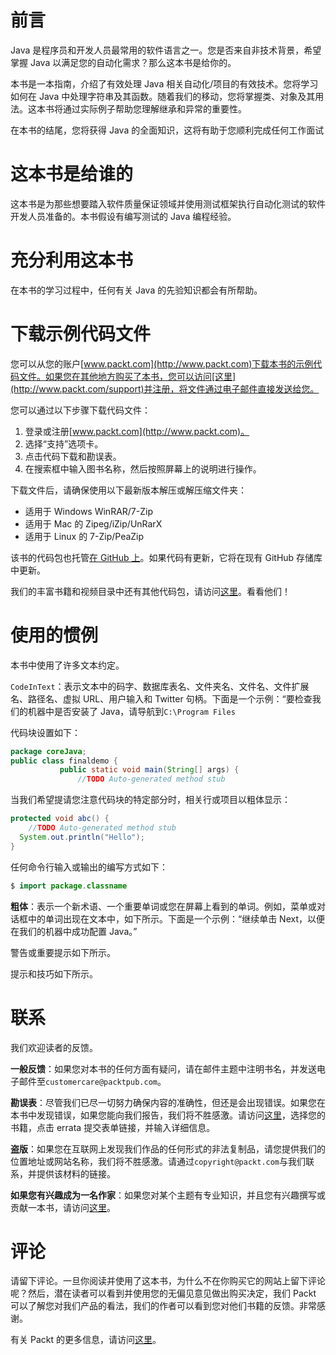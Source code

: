 # 前言

Java 是程序员和开发人员最常用的软件语言之一。您是否来自非技术背景，希望掌握 Java 以满足您的自动化需求？那么这本书是给你的。

本书是一本指南，介绍了有效处理 Java 相关自动化/项目的有效技术。您将学习如何在 Java 中处理字符串及其函数。随着我们的移动，您将掌握类、对象及其用法。这本书将通过实际例子帮助您理解继承和异常的重要性。

在本书的结尾，您将获得 Java 的全面知识，这将有助于您顺利完成任何工作面试

# 这本书是给谁的

这本书是为那些想要踏入软件质量保证领域并使用测试框架执行自动化测试的软件开发人员准备的。本书假设有编写测试的 Java 编程经验。

# 充分利用这本书

在本书的学习过程中，任何有关 Java 的先验知识都会有所帮助。

# 下载示例代码文件

您可以从您的账户[www.packt.com](http://www.packt.com)下载本书的示例代码文件。如果您在其他地方购买了本书，您可以访问[这里](http://www.packt.com/support)并注册，将文件通过电子邮件直接发送给您。

您可以通过以下步骤下载代码文件：

1.  登录或注册[www.packt.com](http://www.packt.com)。
2.  选择“支持”选项卡。
3.  点击代码下载和勘误表。
4.  在搜索框中输入图书名称，然后按照屏幕上的说明进行操作。

下载文件后，请确保使用以下最新版本解压或解压缩文件夹：

*   适用于 Windows WinRAR/7-Zip
*   适用于 Mac 的 Zipeg/iZip/UnRarX
*   适用于 Linux 的 7-Zip/PeaZip

该书的代码包也托管[在 GitHub 上](https://github.com/PacktPublishing/Hands-On-Automation-Testing-with-Java-for-Beginners)。如果代码有更新，它将在现有 GitHub 存储库中更新。

我们的丰富书籍和视频目录中还有其他代码包，请访问[这里](https://github.com/PacktPublishing/)。看看他们！

# 使用的惯例

本书中使用了许多文本约定。

`CodeInText`：表示文本中的码字、数据库表名、文件夹名、文件名、文件扩展名、路径名、虚拟 URL、用户输入和 Twitter 句柄。下面是一个示例：“要检查我们的机器中是否安装了 Java，请导航到`C:\Program Files`

代码块设置如下：

```java
package coreJava;
public class finaldemo {
           public static void main(String[] args) {
               //TODO Auto-generated method stub
```

当我们希望提请您注意代码块的特定部分时，相关行或项目以粗体显示：

```java
protected void abc() {
    //TODO Auto-generated method stub
  System.out.println("Hello");
}
```

任何命令行输入或输出的编写方式如下：

```java
$ import package.classname
```

**粗体**：表示一个新术语、一个重要单词或您在屏幕上看到的单词。例如，菜单或对话框中的单词出现在文本中，如下所示。下面是一个示例：“继续单击 Next，以便在我们的机器中成功配置 Java。”

警告或重要提示如下所示。

提示和技巧如下所示。

# 联系

我们欢迎读者的反馈。

**一般反馈**：如果您对本书的任何方面有疑问，请在邮件主题中注明书名，并发送电子邮件至`customercare@packtpub.com`。

**勘误表**：尽管我们已尽一切努力确保内容的准确性，但还是会出现错误。如果您在本书中发现错误，如果您能向我们报告，我们将不胜感激。请访问[这里](http://www.packt.com/submit-errata)，选择您的书籍，点击 errata 提交表单链接，并输入详细信息。

**盗版**：如果您在互联网上发现我们作品的任何形式的非法复制品，请您提供我们的位置地址或网站名称，我们将不胜感激。请通过`copyright@packt.com`与我们联系，并提供该材料的链接。

**如果您有兴趣成为一名作家**：如果您对某个主题有专业知识，并且您有兴趣撰写或贡献一本书，请访问[这里](http://authors.packtpub.com/)。

# 评论

请留下评论。一旦你阅读并使用了这本书，为什么不在你购买它的网站上留下评论呢？然后，潜在读者可以看到并使用您的无偏见意见做出购买决定，我们 Packt 可以了解您对我们产品的看法，我们的作者可以看到您对他们书籍的反馈。非常感谢。

有关 Packt 的更多信息，请访问[这里](http://www.packt.com/)。